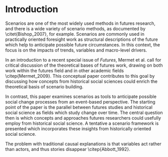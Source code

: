 # Introduction

Scenarios are one of the most widely used methods in futures research, and there is a wide variety of scenario methods, as documented by \citet{Bishop_2007}, for example. Scenarios are commonly used in practically oriented foresight work as structural descriptions of the future which help to anticipate possible future circumstances. In this context, the focus is on the impacts of trends, variables and macro-level drivers.

In an introduction to a recent special issue of *Futures*, Mermet et al. call for critical discussion of the theoretical bases of futures work, drawing on both work within the futures field and in  other academic fields \citep{Mermet_2009}. This conceptual paper contributes to this goal by discussing how concepts from historical social sciences could enrich the theoretical basis of scenario building.

In contrast, this paper examines scenarios as tools to anticipate possible social change processes from an event-based perspective. The starting point of the paper is the parallel between futures studies and historical social science as fields which study change over time. The central question then is which concepts and approaches futures researchers could usefully employ from historical social science. A tentative a scenario framework is presented which incorporates these insights from historically oriented social science.

The problem with traditional causal explanations is that variables act rather than actors, and thus stories disappear \citep{Abbott_1992}.
